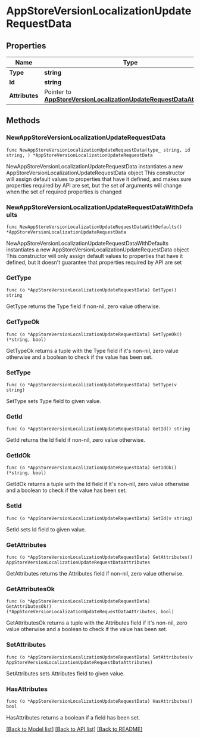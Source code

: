 # AppStoreVersionLocalizationUpdateRequestData

## Properties

Name | Type | Description | Notes
------------ | ------------- | ------------- | -------------
**Type** | **string** |  | 
**Id** | **string** |  | 
**Attributes** | Pointer to [**AppStoreVersionLocalizationUpdateRequestDataAttributes**](AppStoreVersionLocalizationUpdateRequest_data_attributes.md) |  | [optional] 

## Methods

### NewAppStoreVersionLocalizationUpdateRequestData

`func NewAppStoreVersionLocalizationUpdateRequestData(type_ string, id string, ) *AppStoreVersionLocalizationUpdateRequestData`

NewAppStoreVersionLocalizationUpdateRequestData instantiates a new AppStoreVersionLocalizationUpdateRequestData object
This constructor will assign default values to properties that have it defined,
and makes sure properties required by API are set, but the set of arguments
will change when the set of required properties is changed

### NewAppStoreVersionLocalizationUpdateRequestDataWithDefaults

`func NewAppStoreVersionLocalizationUpdateRequestDataWithDefaults() *AppStoreVersionLocalizationUpdateRequestData`

NewAppStoreVersionLocalizationUpdateRequestDataWithDefaults instantiates a new AppStoreVersionLocalizationUpdateRequestData object
This constructor will only assign default values to properties that have it defined,
but it doesn't guarantee that properties required by API are set

### GetType

`func (o *AppStoreVersionLocalizationUpdateRequestData) GetType() string`

GetType returns the Type field if non-nil, zero value otherwise.

### GetTypeOk

`func (o *AppStoreVersionLocalizationUpdateRequestData) GetTypeOk() (*string, bool)`

GetTypeOk returns a tuple with the Type field if it's non-nil, zero value otherwise
and a boolean to check if the value has been set.

### SetType

`func (o *AppStoreVersionLocalizationUpdateRequestData) SetType(v string)`

SetType sets Type field to given value.


### GetId

`func (o *AppStoreVersionLocalizationUpdateRequestData) GetId() string`

GetId returns the Id field if non-nil, zero value otherwise.

### GetIdOk

`func (o *AppStoreVersionLocalizationUpdateRequestData) GetIdOk() (*string, bool)`

GetIdOk returns a tuple with the Id field if it's non-nil, zero value otherwise
and a boolean to check if the value has been set.

### SetId

`func (o *AppStoreVersionLocalizationUpdateRequestData) SetId(v string)`

SetId sets Id field to given value.


### GetAttributes

`func (o *AppStoreVersionLocalizationUpdateRequestData) GetAttributes() AppStoreVersionLocalizationUpdateRequestDataAttributes`

GetAttributes returns the Attributes field if non-nil, zero value otherwise.

### GetAttributesOk

`func (o *AppStoreVersionLocalizationUpdateRequestData) GetAttributesOk() (*AppStoreVersionLocalizationUpdateRequestDataAttributes, bool)`

GetAttributesOk returns a tuple with the Attributes field if it's non-nil, zero value otherwise
and a boolean to check if the value has been set.

### SetAttributes

`func (o *AppStoreVersionLocalizationUpdateRequestData) SetAttributes(v AppStoreVersionLocalizationUpdateRequestDataAttributes)`

SetAttributes sets Attributes field to given value.

### HasAttributes

`func (o *AppStoreVersionLocalizationUpdateRequestData) HasAttributes() bool`

HasAttributes returns a boolean if a field has been set.


[[Back to Model list]](../README.md#documentation-for-models) [[Back to API list]](../README.md#documentation-for-api-endpoints) [[Back to README]](../README.md)


